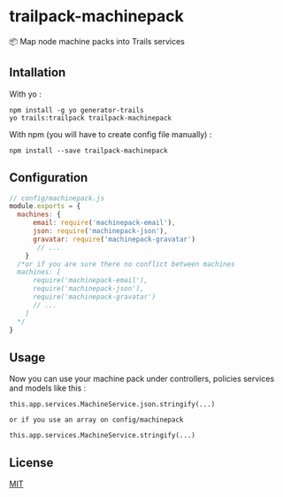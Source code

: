 # trailpack-machinepack
:package: Map node machine packs into Trails services

## Intallation
With yo : 

```
npm install -g yo generator-trails
yo trails:trailpack trailpack-machinepack
```

With npm (you will have to create config file manually) :
 
`npm install --save trailpack-machinepack`

## Configuration
```js
// config/machinepack.js
module.exports = {
  machines: {
      email: require('machinepack-email'),
      json: require('machinepack-json'),
      gravatar: require('machinepack-gravatar')
       // ...
    }
  /*or if you are sure there no conflict between machines
  machines: [
      require('machinepack-email'),
      require('machinepack-json'),
      require('machinepack-gravatar')
      // ...
    ]
  */
}
```

## Usage
Now you can use your machine pack under controllers, policies services and models like this : 

```
this.app.services.MachineService.json.stringify(...)

or if you use an array on config/machinepack
 
this.app.services.MachineService.stringify(...)
```

## License
[MIT](https://github.com/jaumard/trailpack-machinepack/blob/master/LICENSE)
